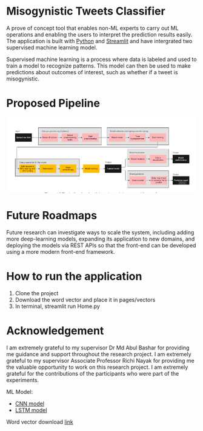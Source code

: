 # Misogynistic Tweets Classifier
A prove of concept tool that enables non-ML experts to carry out ML operations and enabling the users to interpret the prediction results easily. The application is built with [Python](https://www.python.org/) and [Streamlit](https://docs.streamlit.io/) and have intergrated two supervised machine learning model.

Supervised machine learning is a process where data is labeled and used to train a model to recognize patterns. This model can then be used to make predictions about outcomes of interest, such as whether if a tweet is misogynistic.

# Proposed Pipeline 
![App pipeline](/pipeline.png)

# Future Roadmaps
Future research can investigate ways to scale the system, including adding more deep-learning models, expanding its application to new domains, and deploying the models via REST APIs so that the front-end can be developed using a more modern front-end framework.

# How to run the application 
1. Clone the project
2. Download the word vector and place it in pages/vectors
3. In terminal, streamlit run Home.py

# Acknowledgement 
I am extremely grateful to my supervisor Dr Md Abul Bashar for providing me guidance and support throughout the research project. I am extremely grateful to my supervisor Associate Professor Richi Nayak for providing me the valuable opportunity to work on this research project. I am extremely grateful for the contributions of the participants who were part of the experiments. 

ML Model:
-	[CNN model](https://github.com/mdabashar/CNN_for_Misogynistic_Tweet_Detection)
-	[LSTM model](https://github.com/mdabashar/Deep-Learning-Algorithms/blob/master/LSTM%20Hate%20Speech%20Detection.ipynb)

Word vector download [link](https://drive.google.com/file/d/1WFwmijBdrtsxqxHclAMet2TMifvj_cYn/view)






